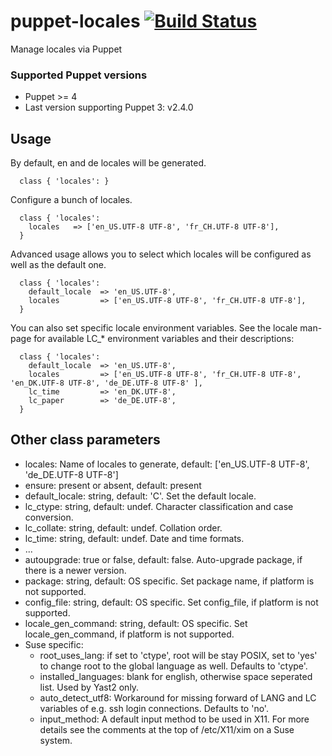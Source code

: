 # puppet-locales [![Build Status](https://secure.travis-ci.org/saz/puppet-locales.png)](https://travis-ci.org/saz/puppet-locales)

Manage locales via Puppet

### Supported Puppet versions
* Puppet >= 4
* Last version supporting Puppet 3: v2.4.0

## Usage

By default, en and de locales will be generated.

```
  class { 'locales': }
```

Configure a bunch of locales.

```
  class { 'locales':
    locales   => ['en_US.UTF-8 UTF-8', 'fr_CH.UTF-8 UTF-8'],
  }
```

Advanced usage allows you to select which locales will be configured as well as the default one.


```
  class { 'locales':
    default_locale  => 'en_US.UTF-8',
    locales         => ['en_US.UTF-8 UTF-8', 'fr_CH.UTF-8 UTF-8'],
  }
```

You can also set specific locale environment variables. See the locale man-page
for available LC_* environment variables and their descriptions:

```
  class { 'locales':
    default_locale  => 'en_US.UTF-8',
    locales         => ['en_US.UTF-8 UTF-8', 'fr_CH.UTF-8 UTF-8', 'en_DK.UTF-8 UTF-8', 'de_DE.UTF-8 UTF-8' ],
    lc_time         => 'en_DK.UTF-8',
    lc_paper        => 'de_DE.UTF-8',
  }
```

## Other class parameters
* locales: Name of locales to generate, default: ['en_US.UTF-8 UTF-8', 'de_DE.UTF-8 UTF-8']
* ensure: present or absent, default: present
* default_locale: string, default: 'C'. Set the default locale.
* lc_ctype: string, default: undef. Character classification and case conversion.
* lc_collate: string, default: undef. Collation order.
* lc_time: string, default: undef. Date and time formats.
* ...
* autoupgrade: true or false, default: false. Auto-upgrade package, if there is a newer version.
* package: string, default: OS specific. Set package name, if platform is not supported.
* config_file: string, default: OS specific. Set config_file, if platform is not supported.
* locale_gen_command: string, default: OS specific. Set locale_gen_command, if platform is not supported.
* Suse specific:
  * root_uses_lang: if set to 'ctype', root will be stay POSIX, set to 'yes' to change root to the global language as well. Defaults to 'ctype'.
  * installed_languages: blank for english, otherwise space seperated list.  Used by Yast2 only.
  * auto_detect_utf8: Workaround for missing forward of LANG and LC variables of e.g. ssh login connections.  Defaults to 'no'.
  * input_method: A default input method to be used in X11. For more details see the comments at the top of /etc/X11/xim on a Suse system.
